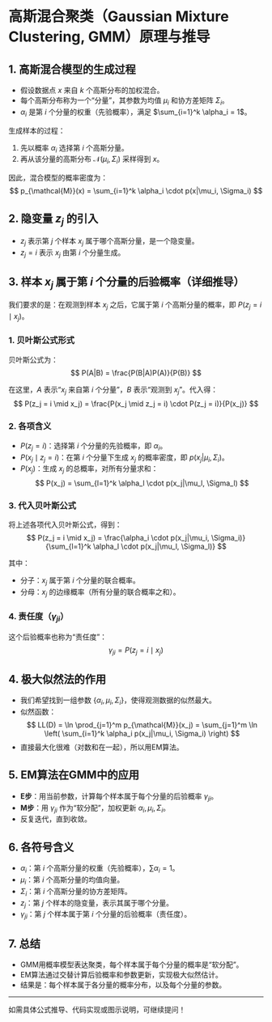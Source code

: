 # 高斯混合聚类（Gaussian Mixture Clustering, GMM）原理与推导

## 1. 高斯混合模型的生成过程
- 假设数据点 $x$ 来自 $k$ 个高斯分布的加权混合。
- 每个高斯分布称为一个“分量”，其参数为均值 $\mu_i$ 和协方差矩阵 $\Sigma_i$。
- $\alpha_i$ 是第 $i$ 个分量的权重（先验概率），满足 $\sum_{i=1}^k \alpha_i = 1$。

生成样本的过程：
1. 先以概率 $\alpha_i$ 选择第 $i$ 个高斯分量。
2. 再从该分量的高斯分布 $\mathcal{N}(\mu_i, \Sigma_i)$ 采样得到 $x$。

因此，混合模型的概率密度为：
$$
p_{\mathcal{M}}(x) = \sum_{i=1}^k \alpha_i \cdot p(x|\mu_i, \Sigma_i)
$$

## 2. 隐变量 $z_j$ 的引入
- $z_j$ 表示第 $j$ 个样本 $x_j$ 属于哪个高斯分量，是一个隐变量。
- $z_j = i$ 表示 $x_j$ 由第 $i$ 个分量生成。

## 3. 样本 $x_j$ 属于第 $i$ 个分量的后验概率（详细推导）

我们要求的是：在观测到样本 $x_j$ 之后，它属于第 $i$ 个高斯分量的概率，即 $P(z_j = i \mid x_j)$。

### 1. 贝叶斯公式形式

贝叶斯公式为：
$$
P(A|B) = \frac{P(B|A)P(A)}{P(B)}
$$

在这里，$A$ 表示“$x_j$ 来自第 $i$ 个分量”，$B$ 表示“观测到 $x_j$”。代入得：
$$
P(z_j = i \mid x_j) = \frac{P(x_j \mid z_j = i) \cdot P(z_j = i)}{P(x_j)}
$$

### 2. 各项含义

- $P(z_j = i)$：选择第 $i$ 个分量的先验概率，即 $\alpha_i$。
- $P(x_j \mid z_j = i)$：在第 $i$ 个分量下生成 $x_j$ 的概率密度，即 $p(x_j|\mu_i, \Sigma_i)$。
- $P(x_j)$：生成 $x_j$ 的总概率，对所有分量求和：
  $$
  P(x_j) = \sum_{l=1}^k \alpha_l \cdot p(x_j|\mu_l, \Sigma_l)
  $$

### 3. 代入贝叶斯公式

将上述各项代入贝叶斯公式，得到：
$$
P(z_j = i \mid x_j) = \frac{\alpha_i \cdot p(x_j|\mu_i, \Sigma_i)}{\sum_{l=1}^k \alpha_l \cdot p(x_j|\mu_l, \Sigma_l)}
$$

其中：
- 分子：$x_j$ 属于第 $i$ 个分量的联合概率。
- 分母：$x_j$ 的边缘概率（所有分量的联合概率之和）。

### 4. 责任度（$\gamma_{ji}$）

这个后验概率也称为“责任度”：
$$
\gamma_{ji} = P(z_j = i \mid x_j)
$$

## 4. 极大似然法的作用
- 我们希望找到一组参数 $\{\alpha_i, \mu_i, \Sigma_i\}$，使得观测数据的似然最大。
- 似然函数：
$$
LL(D) = \ln \prod_{j=1}^m p_{\mathcal{M}}(x_j) = \sum_{j=1}^m \ln \left( \sum_{i=1}^k \alpha_i p(x_j|\mu_i, \Sigma_i) \right)
$$
- 直接最大化很难（对数和在一起），所以用EM算法。

## 5. EM算法在GMM中的应用
- **E步**：用当前参数，计算每个样本属于每个分量的后验概率 $\gamma_{ji}$。
- **M步**：用 $\gamma_{ji}$ 作为“软分配”，加权更新 $\alpha_i, \mu_i, \Sigma_i$。
- 反复迭代，直到收敛。

## 6. 各符号含义
- $\alpha_i$：第 $i$ 个高斯分量的权重（先验概率），$\sum \alpha_i = 1$。
- $\mu_i$：第 $i$ 个高斯分量的均值向量。
- $\Sigma_i$：第 $i$ 个高斯分量的协方差矩阵。
- $z_j$：第 $j$ 个样本的隐变量，表示其属于哪个分量。
- $\gamma_{ji}$：第 $j$ 个样本属于第 $i$ 个分量的后验概率（责任度）。

## 7. 总结
- GMM用概率模型表达聚类，每个样本属于每个分量的概率是“软分配”。
- EM算法通过交替计算后验概率和参数更新，实现极大似然估计。
- 结果是：每个样本属于各分量的概率分布，以及每个分量的参数。

---

如需具体公式推导、代码实现或图示说明，可继续提问！
